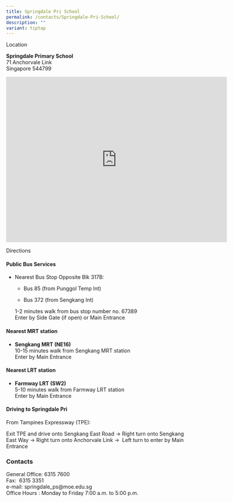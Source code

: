```yaml
---
title: Springdale Pri School
permalink: /contacts/Springdale-Pri-School/
description: ""
variant: tiptap
---
```

<p>Location</p>
<p><strong>Springdale Primary School </strong>
<br>71 Anchorvale Link
<br>Singapore 544799</p>
<p></p>
<div class="iframe-wrapper">
<iframe style="border:0;" height="450" width="600" allowfullscreen="true" frameborder="0" src="https://www.google.com/maps/embed?pb=!1m18!1m12!1m3!1d3988.6358668005523!2d103.88710517710614!3d1.394966698591872!2m3!1f0!2f0!3f0!3m2!1i1024!2i768!4f13.1!3m3!1m2!1s0x31da166ce2a74969%3A0xee086fca6014181a!2sSpringdale%20Primary%20School!5e0!3m2!1sen!2ssg!4v1754911071369!5m2!1sen!2ssg"></iframe>
</div>
<p>Directions</p>
<h4>Public Bus Services</h4>
<ul data-tight="true" class="tight">
<li>
<p>Nearest Bus Stop Opposite Blk 317B:</p>
<ul data-tight="true" class="tight">
<li>
<p>Bus 85 (from Punggol Temp Int)</p>
</li>
<li>
<p>Bus 372 (from Sengkang Int)</p>
<p></p>
</li>
</ul>
<p>1-2&nbsp;minutes walk from bus stop number no. 67389
<br>Enter by Side Gate (if open) or Main Entrance</p>
</li>
</ul>
<h4>Nearest MRT station</h4>
<ul data-tight="true" class="tight">
<li>
<p><strong>Sengkang MRT (NE16)</strong>
<br>10-15 minutes walk from Sengkang MRT station
<br>Enter by Main Entrance</p>
</li>
</ul>
<h4>Nearest LRT station</h4>
<ul data-tight="true" class="tight">
<li>
<p><strong>Farmway LRT (SW2)</strong>
<br>5-10 minutes walk from Farmway LRT station
<br>Enter by Main Entrance</p>
</li>
</ul>
<h4>Driving to Springdale Pri</h4>
<p>From&nbsp;Tampines Expressway (TPE):</p>
<p>Exit TPE and drive onto Sengkang East Road -&gt;&nbsp;Right turn onto
Sengkang East&nbsp;Way -&gt;&nbsp;Right turn onto Anchorvale Link -&gt;&nbsp;&nbsp;Left
turn to enter by Main Entrance</p>
<p></p>
<h3>Contacts</h3>
<p>General Office: 6315 7600
<br>Fax:&nbsp;&nbsp;6315 3351
<br>e-mail:&nbsp;springdale_ps@moe.edu.sg
<br>Office Hours :&nbsp;Monday to Friday 7:00 a.m. to 5:00 p.m.</p>